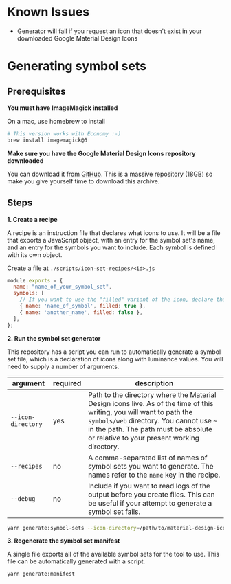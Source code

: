 # Known Issues

- Generator will fail if you request an icon that doesn't exist in your downloaded Google Material Design Icons

# Generating symbol sets

## Prerequisites 

**You must have ImageMagick installed**

On a mac, use homebrew to install

```sh
# This version works with Economy :-)
brew install imagemagick@6
```

**Make sure you have the Google Material Design Icons repository downloaded**

You can download it from [GitHub](https://github.com/google/material-design-icons). This is a massive repository (18GB) so make you give yourself time to download this archive.

## Steps

**1. Create a recipe**

A recipe is an instruction file that declares what icons to use. It will be a file that exports a JavaScript object, with an entry for the symbol set's name, and an entry for the symbols you want to include. Each symbol is defined with its own object. 

Create a file at `./scripts/icon-set-recipes/<id>.js`

```js
module.exports = {
  name: "name_of_your_symbol_set",
  symbols: [
    // If you want to use the "filled" variant of the icon, declare that with the `filled` key
    { name: 'name_of_symbol', filled: true },
    { name: 'another_name', filled: false },
  ],
};
```

**2. Run the symbol set generator**

This repository has a script you can run to automatically generate a symbol set file, which is a declaration of icons along with luminance values. You will need to supply a number of arguments.

| argument | required | description |
|----------|----------|-------------|
|`--icon-directory`|yes|Path to the directory where the Material Design icons live. As of the time of this writing, you will want to path the `symbols/web` directory. You cannot use `~` in the path. The path must be absolute or relative to your present working directory.|
|`--recipes`|no|A comma-separated list of names of symbol sets you want to generate. The names refer to the `name` key in the recipe.|
|`--debug`|no|Include if you want to read logs of the output before you create files. This can be useful if your attempt to generate a symbol set fails.| 

```sh
yarn generate:symbol-sets --icon-directory=/path/to/material-design-icons-master/symbols/web --recipes=name_of_your_symbol_set
```

**3. Regenerate the symbol set manifest**

A single file exports all of the available symbol sets for the tool to use. This file can be automatically generated with a script.

```sh
yarn generate:manifest
```

